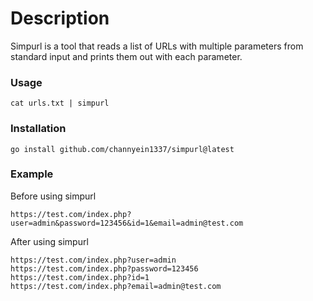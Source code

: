 # Description
Simpurl is a tool that reads a list of URLs with multiple parameters from standard input and prints them out with each parameter.

### Usage

```
cat urls.txt | simpurl 
```

### Installation
```
go install github.com/channyein1337/simpurl@latest
```


### Example
Before using simpurl
```
https://test.com/index.php?user=admin&password=123456&id=1&email=admin@test.com
```

After using simpurl

```
https://test.com/index.php?user=admin
https://test.com/index.php?password=123456
https://test.com/index.php?id=1
https://test.com/index.php?email=admin@test.com
```

